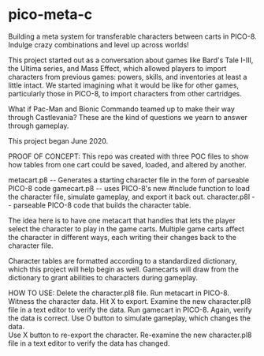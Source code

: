# pico-meta-c
Building a meta system for transferable characters between carts in PICO-8.  Indulge crazy combinations and level up across worlds!

This project started out as a conversation about games like Bard's Tale I-III, the Ultima series, and Mass Effect, which allowed players to import characters from previous games: powers, skills, and inventories at least a little intact.  We started imagining what it would be like for other games, particularly those in PICO-8, to import characters from other cartridges.  

What if Pac-Man and Bionic Commando teamed up to make their way through Castlevania?  These are the kind of questions we yearn to answer through gameplay.

This project began June 2020.

PROOF OF CONCEPT:
This repo was created with three POC files to show how tables from one cart could be saved, loaded, and altered by another.  

metacart.p8 -- Generates a starting character file in the form of parseable PICO-8 code
gamecart.p8 -- uses PICO-8's new #include function to load the character file, simulate gameplay, and export it back out.
character.p8l -- parseable PICO-8 code that builds the character table.

The idea here is to have one metacart that handles that lets the player select the character to play in the game carts.  Multiple game carts affect the character in different ways, each writing their changes back to the character file.  

Character tables are formatted according to a standardized dictionary, which this project will help begin as well.  Gamecarts will draw from the dictionary to grant abilities to characters during gameplay.

HOW TO USE:
Delete the character.pl8 file.
Run metacart in PICO-8.  Witness the character data.  Hit X to export.
Examine the new character.pl8 file in a text editor to verify the data.
Run gamecart in PICO-8.  Again, verify the data is correct.
Use O button to simulate gameplay, which changes the data.  
Use X button to re-export the character.
Re-examine the new character.pl8 file in a text editor to verify the data has changed.
